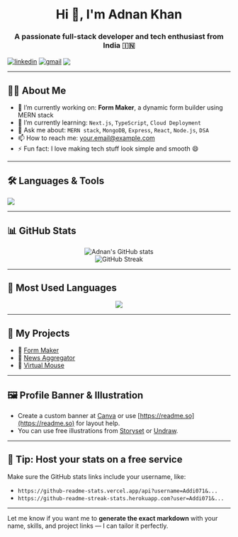 <h1 align="center">Hi 👋, I'm Adnan Khan</h1>
<h3 align="center">A passionate full-stack developer and tech enthusiast from India 🇮🇳</h3>

<p align="left">
  <a href="https://www.linkedin.com/in/YOUR-LINKEDIN/" target="blank"><img align="center" src="https://img.shields.io/badge/LinkedIn-0077B5?style=flat&logo=linkedin" alt="linkedin" /></a>
  <a href="mailto:your.email@example.com"><img align="center" src="https://img.shields.io/badge/Gmail-D14836?style=flat&logo=gmail&logoColor=white" alt="gmail" /></a>
  <a href="https://github.com/Addi071"><img align="center" src="https://img.shields.io/github/followers/Addi071?label=Follow&style=social" /></a>
</p>

---

## 🧑‍💻 About Me

- 🔭 I’m currently working on: **Form Maker**, a dynamic form builder using MERN stack  
- 🌱 I’m currently learning: `Next.js`, `TypeScript`, `Cloud Deployment`  
- 💬 Ask me about: `MERN stack`, `MongoDB`, `Express`, `React`, `Node.js`, `DSA`  
- 📫 How to reach me: your.email@example.com  
- ⚡ Fun fact: I love making tech stuff look simple and smooth 😄  

---

## 🛠️ Languages & Tools

<p>
  <img src="https://skillicons.dev/icons?i=html,css,js,react,nodejs,mongodb,express,tailwind,git,github,vscode" />
</p>

---

## 📊 GitHub Stats

<p align="center">
  <img src="https://github-readme-stats.vercel.app/api?username=Addi071&show_icons=true&theme=radical" alt="Adnan's GitHub stats" />
  <br />
  <img src="https://github-readme-streak-stats.herokuapp.com?user=Addi071&theme=radical&hide_border=true" alt="GitHub Streak" />
</p>

---

## 📌 Most Used Languages

<p align="center">
  <img src="https://github-readme-stats.vercel.app/api/top-langs/?username=Addi071&layout=compact&theme=radical" />
</p>

---

## 📸 My Projects

- 🔗 [Form Maker](https://github.com/Addi071/Form-maker)
- 🔗 [News Aggregator](https://github.com/Addi071/news_project)
- 🔗 [Virtual Mouse](https://github.com/Addi071/virtual-mouse)

---

## 🖼️ Profile Banner & Illustration

- Create a custom banner at [Canva](https://canva.com/) or use [https://readme.so](https://readme.so) for layout help.
- You can use free illustrations from [Storyset](https://storyset.com/) or [Undraw](https://undraw.co/illustrations).

---

## 📝 Tip: Host your stats on a free service

Make sure the GitHub stats links include your username, like:

- `https://github-readme-stats.vercel.app/api?username=Addi071&...`
- `https://github-readme-streak-stats.herokuapp.com?user=Addi071&...`

---

Let me know if you want me to **generate the exact markdown** with your name, skills, and project links — I can tailor it perfectly.

